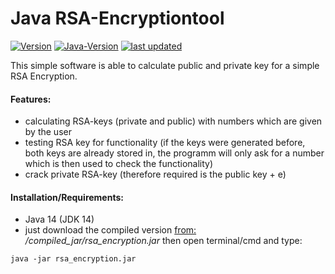 # Java RSA-Encryptiontool

[![Version](https://img.shields.io/badge/Version-1.0%20(final)-orange)]() [![Java-Version](https://img.shields.io/badge/Java%20JDK-14-blue)]()
[![last updated](https://img.shields.io/badge/last%20updated-13/11/2020-9cf)]()

This simple software is able to calculate public and private key for a simple RSA Encryption.

#### Features:
* calculating RSA-keys (private and public) with numbers which are given by the user
* testing RSA key for functionality (if the keys were generated before, both keys are already stored in, the programm will only ask for a number which is then used to check the functionality)
* crack private RSA-key (therefore required is the public key + e)

#### Installation/Requirements:
* Java 14 (JDK 14)
* just download the compiled version [from:](https://github.com/Zyzonix/rsa_encryption/blob/main/compiled_jar/rsa_calculation.jar?raw=true) _/compiled_jar/rsa_encryption.jar_ then open terminal/cmd and type:
```
java -jar rsa_encryption.jar
```
